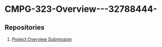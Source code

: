 # CMPG-323-Overview---32788444-

## Repositories
1. <a href="https://github.com/Alethea0102/CMPG-323-Overview---32788444-"> Project Overview Submission </a>
